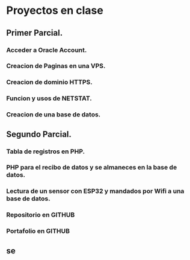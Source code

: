 # Proyectos en clase

## Primer Parcial.

### Acceder a Oracle Account.

### Creacion de Paginas en una VPS.

### Creacion de dominio HTTPS.

### Funcion y usos de NETSTAT.

### Creacion de una base de datos.

## Segundo Parcial.

### Tabla de registros en PHP.

### PHP para el recibo de datos y se almaneces en la base de datos.

### Lectura de un sensor con ESP32 y mandados por Wifi a una base de datos.

### Repositorio en GITHUB

### Portafolio en GITHUB

## se
